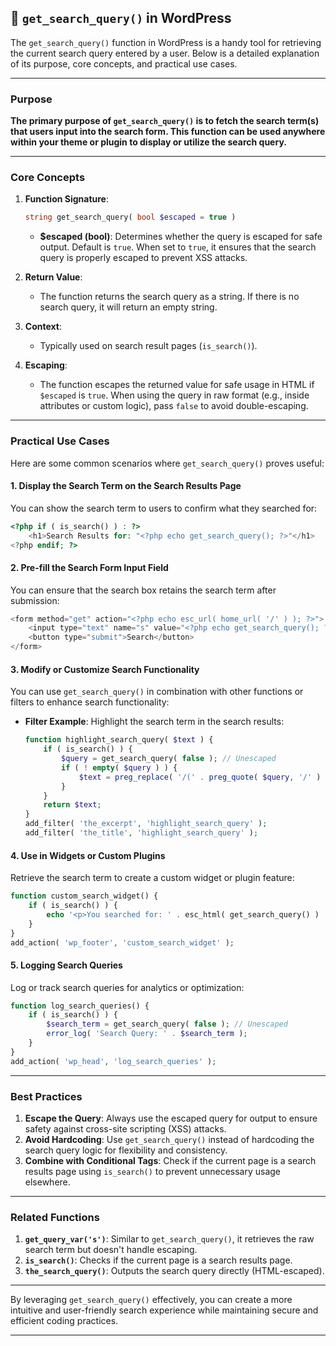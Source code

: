 ## 📌 `get_search_query()` in WordPress

The `get_search_query()` function in WordPress is a handy tool for retrieving the current search query entered by a user. Below is a detailed explanation of its purpose, core concepts, and practical use cases.

---

### **Purpose**
**The primary purpose of `get_search_query()` is to fetch the search term(s) that users input into the search form. This function can be used anywhere within your theme or plugin to display or utilize the search query.**

---

### **Core Concepts**
1. **Function Signature**: 
   ```php
   string get_search_query( bool $escaped = true )
   ```
   - **$escaped (bool)**: Determines whether the query is escaped for safe output. Default is `true`. When set to `true`, it ensures that the search query is properly escaped to prevent XSS attacks.

2. **Return Value**:
   - The function returns the search query as a string. If there is no search query, it will return an empty string.

3. **Context**:
   - Typically used on search result pages (`is_search()`).

4. **Escaping**:
   - The function escapes the returned value for safe usage in HTML if `$escaped` is `true`. When using the query in raw format (e.g., inside attributes or custom logic), pass `false` to avoid double-escaping.

---

### **Practical Use Cases**
Here are some common scenarios where `get_search_query()` proves useful:

#### **1. Display the Search Term on the Search Results Page**
You can show the search term to users to confirm what they searched for:
```php
<?php if ( is_search() ) : ?>
    <h1>Search Results for: "<?php echo get_search_query(); ?>"</h1>
<?php endif; ?>
```

#### **2. Pre-fill the Search Form Input Field**
You can ensure that the search box retains the search term after submission:
```php
<form method="get" action="<?php echo esc_url( home_url( '/' ) ); ?>">
    <input type="text" name="s" value="<?php echo get_search_query(); ?>" placeholder="Search...">
    <button type="submit">Search</button>
</form>
```

#### **3. Modify or Customize Search Functionality**
You can use `get_search_query()` in combination with other functions or filters to enhance search functionality:
- **Filter Example**:
   Highlight the search term in the search results:
   ```php
   function highlight_search_query( $text ) {
       if ( is_search() ) {
           $query = get_search_query( false ); // Unescaped
           if ( ! empty( $query ) ) {
               $text = preg_replace( '/(' . preg_quote( $query, '/' ) . ')/iu', '<span class="highlight">$1</span>', $text );
           }
       }
       return $text;
   }
   add_filter( 'the_excerpt', 'highlight_search_query' );
   add_filter( 'the_title', 'highlight_search_query' );
   ```

#### **4. Use in Widgets or Custom Plugins**
Retrieve the search term to create a custom widget or plugin feature:
```php
function custom_search_widget() {
    if ( is_search() ) {
        echo '<p>You searched for: ' . esc_html( get_search_query() ) . '</p>';
    }
}
add_action( 'wp_footer', 'custom_search_widget' );
```

#### **5. Logging Search Queries**
Log or track search queries for analytics or optimization:
```php
function log_search_queries() {
    if ( is_search() ) {
        $search_term = get_search_query( false ); // Unescaped
        error_log( 'Search Query: ' . $search_term );
    }
}
add_action( 'wp_head', 'log_search_queries' );
```

---

### **Best Practices**
1. **Escape the Query**: Always use the escaped query for output to ensure safety against cross-site scripting (XSS) attacks.
2. **Avoid Hardcoding**: Use `get_search_query()` instead of hardcoding the search query logic for flexibility and consistency.
3. **Combine with Conditional Tags**: Check if the current page is a search results page using `is_search()` to prevent unnecessary usage elsewhere.

---

### **Related Functions**
1. **`get_query_var('s')`**: Similar to `get_search_query()`, it retrieves the raw search term but doesn't handle escaping.
2. **`is_search()`**: Checks if the current page is a search results page.
3. **`the_search_query()`**: Outputs the search query directly (HTML-escaped).

---

By leveraging `get_search_query()` effectively, you can create a more intuitive and user-friendly search experience while maintaining secure and efficient coding practices.

---